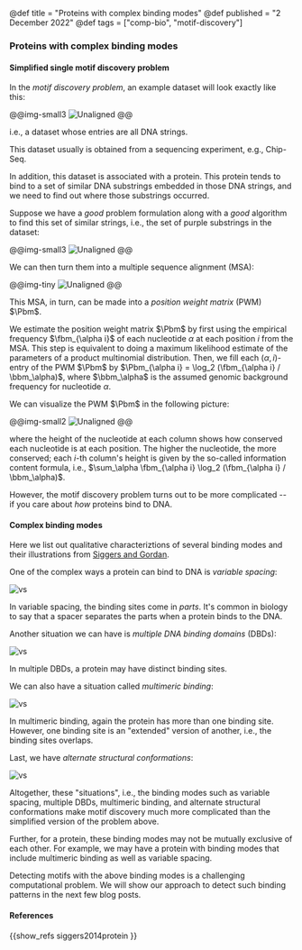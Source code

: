 @def title = "Proteins with complex binding modes"
@def published = "2 December 2022"
@def tags = ["comp-bio", "motif-discovery"]


### Proteins with complex binding modes

#### Simplified single motif discovery problem

In the *motif discovery problem*, an example dataset will look exactly like this:

@@img-small3 ![Unaligned](/blog/pics/motif/unaligned_noans.png) @@

i.e., a dataset whose entries are all DNA strings. 

This dataset usually is obtained from a sequencing experiment, e.g., Chip-Seq. 

In addition, this dataset is associated with a protein. This protein tends to bind to a set of similar DNA substrings embedded in those DNA strings, and we need to find out where those substrings occurred.

Suppose we have a *good* problem formulation along with a *good* algorithm to find this set of similar strings, i.e., the set of purple substrings in the dataset:

@@img-small3 ![Unaligned](/blog/pics/motif/unaligned.png) @@

We can then turn them into a multiple sequence alignment (MSA):

@@img-tiny ![Unaligned](/blog/pics/motif/aligned.png) @@

This MSA, in turn, can be made into a *position weight matrix* (PWM) $\Pbm$. 

We estimate the position weight matrix $\Pbm$ by first using the empirical frequency $\fbm_{\alpha i}$ of each nucleotide $\alpha$ at each position $i$ from the MSA. This step is equivalent to doing a maximum likelihood estimate of the parameters of a product multinomial distribution. Then, we fill each $(\alpha, i)$-entry of the PWM $\Pbm$ by $\Pbm_{\alpha i} = \log_2 (\fbm_{\alpha i} / \bbm_\alpha)$, where $\bbm_\alpha$ is the assumed genomic background frequency for nucleotide $\alpha$.

We can visualize the PWM $\Pbm$ in the following picture:


@@img-small2 ![Unaligned](/blog/pics/motif/pwm.png) @@

where the height of the nucleotide at each column shows how conserved each nucleotide is at each position. The higher the nucleotide, the more conserved; each $i$-th column's height is given by the so-called information content formula, i.e., $\sum_\alpha \fbm_{\alpha i} \log_2 (\fbm_{\alpha i} / \bbm_\alpha)$.


However, the motif discovery problem turns out to be more complicated -- if you care about *how* proteins bind to DNA. 

#### Complex binding modes

Here we list out qualitative characteriztions of several binding modes and their illustrations from [Siggers and Gordan](https://academic.oup.com/nar/article/42/4/2099/2435233). 

One of the complex ways a protein can bind to DNA is *variable spacing*:

![vs](/blog/pics/motif/v-spacing.png)

In variable spacing, the binding sites come in *parts*. It's common in biology to say that a spacer separates the parts when a protein binds to the DNA.

Another situation we can have is *multiple DNA binding domains* (DBDs):

![vs](/blog/pics/motif/mdbds.png)

In multiple DBDs, a protein may have distinct binding sites. 

We can also have a situation called *multimeric binding*:

![vs](/blog/pics/motif/multimeric-b.png)

In multimeric binding, again the protein has more than one binding site. However, one binding site is an "extended" version of another, i.e., the binding sites overlaps.

Last, we have *alternate structural conformations*:

![vs](/blog/pics/motif/asc.png)

Altogether, these "situations", i.e., the binding modes such as variable spacing, multiple DBDs, multimeric binding, and alternate structural conformations make motif discovery much more complicated than the simplified version of the problem above. 

Further, for a protein, these binding modes may not be mutually exclusive of each other. For example, we may have a protein with binding modes that include multimeric binding as well as variable spacing.

Detecting motifs with the above binding modes is a challenging computational problem. We will show our approach to detect such binding patterns in the next few blog posts.

#### References

{{show_refs siggers2014protein }}